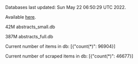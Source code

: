 Databases last updated: Sun May 22 06:50:29 UTC 2022. 

Available [here](https://github.com/cbeauhilton/ash-db/releases).


42M	abstracts_small.db

387M	abstracts_full.db

Current number of items in db:
[{"count(*)": 96904}]

Current number of scraped items in db:
[{"count(*)": 46677}]
